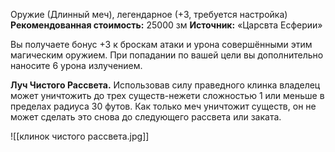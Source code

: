 Оружие (Длинный меч), легендарное (+3, требуется настройка)
**Рекомендованная стоимость:** 25000 зм
**Источник:** «Царсвта Есферии»

Вы получаете бонус +3 к броскам атаки и урона совершёнными этим магическим оружием. При попадании по вашей цели вы дополнительно наносите 6 урона излучением.  

**Луч Чистого Рассвета.** Использовав силу праведного клинка владелец может уничтожить до трех существ-нежети сложностью 1 или меньше в пределах радиуса 30 футов. Как только меч уничтожит существ, он не может сделать это снова до следующего рассвета или заката.

![[клинок чистого рассвета.jpg]]